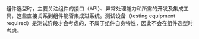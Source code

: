 组件选型时，主要关注组件的接口（API）、异常处理能力和所需的开发及集成工具，这些直接关系到组件能否集成进系统。测试设备（testing equipment required）是测试阶段才会考虑的，不属于组件自身特性，因此不会在组件选型时考虑。